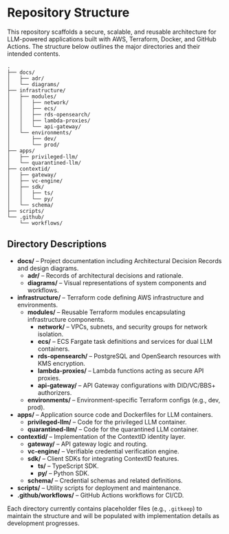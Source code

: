 # Repository Structure

This repository scaffolds a secure, scalable, and reusable architecture for LLM-powered applications built with AWS, Terraform, Docker, and GitHub Actions. The structure below outlines the major directories and their intended contents.

```
.
├── docs/
│   ├── adr/
│   └── diagrams/
├── infrastructure/
│   ├── modules/
│   │   ├── network/
│   │   ├── ecs/
│   │   ├── rds-opensearch/
│   │   ├── lambda-proxies/
│   │   └── api-gateway/
│   └── environments/
│       ├── dev/
│       └── prod/
├── apps/
│   ├── privileged-llm/
│   └── quarantined-llm/
├── contextid/
│   ├── gateway/
│   ├── vc-engine/
│   ├── sdk/
│   │   ├── ts/
│   │   └── py/
│   └── schema/
├── scripts/
└── .github/
    └── workflows/
```

## Directory Descriptions

- **docs/** – Project documentation including Architectural Decision Records and design diagrams.
  - **adr/** – Records of architectural decisions and rationale.
  - **diagrams/** – Visual representations of system components and workflows.
- **infrastructure/** – Terraform code defining AWS infrastructure and environments.
  - **modules/** – Reusable Terraform modules encapsulating infrastructure components.
    - **network/** – VPCs, subnets, and security groups for network isolation.
    - **ecs/** – ECS Fargate task definitions and services for dual LLM containers.
    - **rds-opensearch/** – PostgreSQL and OpenSearch resources with KMS encryption.
    - **lambda-proxies/** – Lambda functions acting as secure API proxies.
    - **api-gateway/** – API Gateway configurations with DID/VC/BBS+ authorizers.
  - **environments/** – Environment-specific Terraform configs (e.g., dev, prod).
- **apps/** – Application source code and Dockerfiles for LLM containers.
  - **privileged-llm/** – Code for the privileged LLM container.
  - **quarantined-llm/** – Code for the quarantined LLM container.
- **contextid/** – Implementation of the ContextID identity layer.
  - **gateway/** – API gateway logic and routing.
  - **vc-engine/** – Verifiable credential verification engine.
  - **sdk/** – Client SDKs for integrating ContextID features.
    - **ts/** – TypeScript SDK.
    - **py/** – Python SDK.
  - **schema/** – Credential schemas and related definitions.
- **scripts/** – Utility scripts for deployment and maintenance.
- **.github/workflows/** – GitHub Actions workflows for CI/CD.

Each directory currently contains placeholder files (e.g., `.gitkeep`) to maintain the structure and will be populated with implementation details as development progresses.
